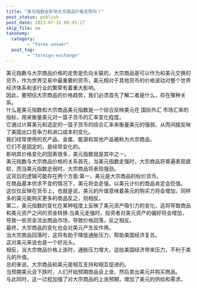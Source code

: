 ```yaml
---
title: "美元指数会影响大宗商品价格走势吗？"
post_status: publish
post_date: 2023-07-31 00:45:27
skip_file: no
taxonomy:
  category:
        - "forex-answer"
  post_tag:
        - "foreign-exchange"
---
```


美元指数与大宗商品价格的走势是负向关联的，大宗商品是可以作为和美元交换的货币，作为世界交易中最重要的货币，美元相对于其他货币的价格波动对整个世界经济体系和该行业的繁荣有着重大影响。  
因此，要预估大宗商品的价格趋势，我们必须首先了解二者是什么，存在哪种关系。  
什么是美元指数和大宗商品美元指数是一个综合反映美元在 国际外汇 市场汇率的指标，用来衡量美元对一篮子货币的汇率变化程度。  
它通过计算美元和选定的一篮子货币的综合汇率来衡量美元的强弱，从而间接反映了美国出口竞争力和进口成本的变化。  
我们经常使用的农产品、金属、能源和其他产品被称为大宗商品。  
它们不是固定的，是经常变化的。  
影响其价格变化的因素很多，美元指数就是其中之一。  
美元指数与大宗商品价格的关系首先，当美元指数走强时，大宗商品将普遍表现疲软，而当美元指数走弱时，大宗商品将表现强劲。  
这背后的逻辑可能存在两个方面:第一，美元是大宗商品的标价货币。  
在商品基本供求不变的情况下，美元将会走强，以美元计价的商品肯定会贬值。  
这仅仅反映在货币上，也就是说，美元的升值意味着美元的购买力将会增加，同样多的美元能购买更多的商品反之，则相反。  
第二，美元指数的变化在某种程度上反映了美元资产吸引力的变化，这将导致商品和美元资产之间的资金转换:当美元走强时，投资者对美元资产的偏好将会增加，导致一些资金流出商品市场，导致价格回落，反之相反。  
最终，大宗商品的变化也会对美元产生反作用。  
当大宗商品回落时，这将有助于降低通胀压力，帮助美国经济复苏。  
这对美元来说也是一个好兆头。  
相反，当大宗商品价格上涨时，通胀压力增大，这给美国经济带来压力，不利于美元的升值。  
总的来说，大宗商品和美元是相互支持和相互促进的。  
当预期美元会下跌时，人们开始预期商品会上涨，然后卖出美元并购买商品。  
与此同时，这一过程加强了对大宗商品的上涨预期，增加了美元的供给和需求。
